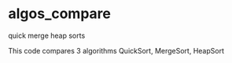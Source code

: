 # algos_compare
quick merge heap sorts

This code compares 3 algorithms 
QuickSort, MergeSort, HeapSort
